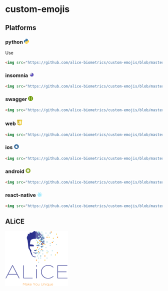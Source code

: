 # custom-emojis

## Platforms

### python <img src="https://github.com/alice-biometrics/custom-emojis/blob/master/images/python.png" width="16">

Use

```html
<img src="https://github.com/alice-biometrics/custom-emojis/blob/master/images/python.png" width="16">
```

### insomnia <img src="https://github.com/alice-biometrics/custom-emojis/blob/master/images/insomnia.png" width="16">

```html
<img src="https://github.com/alice-biometrics/custom-emojis/blob/master/images/insomnia.png" width="16">
```

### swagger <img src="https://github.com/alice-biometrics/custom-emojis/blob/master/images/swagger.png" width="16">

```html
<img src="https://github.com/alice-biometrics/custom-emojis/blob/master/images/swagger.png" width="16">
```

### web <img src="https://github.com/alice-biometrics/custom-emojis/blob/master/images/web.png" width="16">

```html
<img src="https://github.com/alice-biometrics/custom-emojis/blob/master/images/web.png" width="16">
```

### ios <img src="https://github.com/alice-biometrics/custom-emojis/blob/master/images/ios.png" width="16">

```html
<img src="https://github.com/alice-biometrics/custom-emojis/blob/master/images/ios.png" width="16">
```

### android <img src="https://github.com/alice-biometrics/custom-emojis/blob/master/images/android.png" width="16">

```html
<img src="https://github.com/alice-biometrics/custom-emojis/blob/master/images/android.png" width="16">
```

### react-native <img src="https://github.com/alice-biometrics/custom-emojis/blob/master/images/react-native.png" width="16">

```html
<img src="https://github.com/alice-biometrics/custom-emojis/blob/master/images/react-native.png" width="16">
```

## ALiCE 

<img src="https://github.com/alice-biometrics/custom-emojis/blob/master/images/alice_color.png" width="200">
